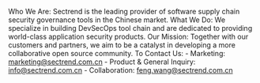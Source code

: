 Who We Are: Sectrend is the leading provider of software supply chain security governance tools in the Chinese market. 
What We Do: We specialize in building DevSecOps tool chain and are dedicated to providing world-class application security products.
Our Mission: Together with our customers and partners, we aim to be a catalyst in developing a more collaborative open source community.
To Contact Us: 
    - Marketing: marketing@sectrend.com.cn
    - Product & General Inquiry: info@sectrend.com.cn
    - Collaboration: feng.wang@sectrend.com.cn
